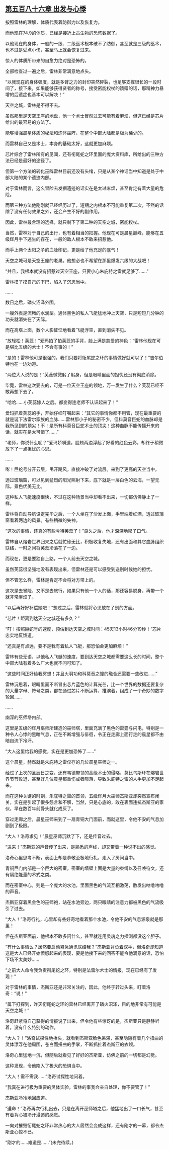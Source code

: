 ## [第五百八十六章 出发与心悸](https://www.xxbiquge.com/11_11222/8966427.html)


  按照雷林的理解，体质代表着防御力以及恢复力。

  而他现在74.9的体质，已经是接近上古生物的恐怖数据了。

  以他现在的身体，一般的一级、二级巫术根本破不了防御，甚至就是三级的巫术，也不过是受点小伤，甚至马上就会恢复过来。

  惊人的体质所带来的自愈力绝对是恐怖的。

  全部检查过一遍之后，雷林非常满意地点头。

  “以我现在的身体强度，就是多臂之力的封印突然碎裂，也足够支撑很长的一段时间了，接下来，如果能够获得贤者的称号，接受密能权杖的馈赠的话，那精神力暴增的后遗症也基本可以解决！”

  天空之城，雷林是不得不去。

  虽然那里是天空王座的地盘，他一个术士冒然过去可能有着麻烦，但这已经是芯片给出的最容易的方法了。

  能够增强晨星体质的秘法和炼体巫阵，在整个中部大陆都是极为稀少的。

  而雷林自己又是术士，本身的基础太好，这就更加麻烦。

  芯片综合了雷林所有的见闻，还有衔尾蛇之环里面的庞大资料库，所给出的三种方法已经是最好的途径了。

  但第一个方法的转化巫阵雷林目前还没有头绪，只是从某个神话当中知道是处于中部大陆的某个遗迹内部。

  对于雷林而言，这么冒险去发掘遗迹的话实在是太过麻烦，甚至肯定有着大量的危险。

  而第三种方法他刚刚就已经经历过了，短期之内根本不可能重复第二次，不然的话除了没有任何效果之外，还会产生不好的副作用。

  因此，雷林最合理的选择，就只剩下了第二种的天空之城，密能权杖。

  当然，雷林对于自己的出行，也有着相当的把握。他现在可是晨星巅峰，能够在五级辉月手下逃生的存在，一般的敌人根本不敢来招惹他。

  而手上两个太阳之子的血脉印记，更是给了他充足的底气！

  天空之城可是天空王座的老巢。他想必也不希望在那里爆发六级的大战吧！

  “并且，我根本就没有招惹过天空王座，只要小心朱庇特之雷就足够了……”

  雷林摸了摸自己的下巴，陷入了沉思当中。

  ……

  数日之后，磷火沼泽外围。

  一艘外表是流畅的水滴型。通体黑色的私人飞艇猛地冲上天空，只是短短几分钟的功夫就消失在了天际。

  而在高塔上面，数个人影怔怔地看着飞艇浮空，直到消失不见。

  “放轻松！芙蕊！”爱玛拍了拍芙蕊的手背，脸上满是慈爱的神色：“雷林他现在可是堪比五级的术士！不会有事的！”

  “是的！雷林他可是很强的，我们只要将衔尾蛇之环的事情做好就可以了！”吉尔伯特也在一边劝道。

  “两位大人说的是！”芙蕊微微躬了躬身，但是眼睛里面的担忧还没有彻底消除。

  毕竟，雷林这次要去的，可是一位天空王座的领地，万一发生了什么？芙蕊已经不敢再想下去了。

  “哈哈……小芙蕊嫁人之后。都变得连老师不认识起来了！”

  爱玛抓着芙蕊的手，开始仔细叮嘱起来：“其它的事情你都不用管，现在最重要的就是诞下法雷尔家族的血脉……雷林那小子的秘密不少，但科莫音巨蛇的血脉却是我所见到的顶尖！不！是所有科莫音巨蛇术士的顶尖！这种血脉不能传播开来的话，就实在是太可惜了……”

  “老师，你说什么呢？”爱玛娇嗔道，脸颊两边浮起了好看的红色云彩，却终于稍微放下了一点担忧的心思。

  ……

  嘭！巨蛇号分开云层，甩开飓风，直接冲破了对流层。来到了更高的天空当中。

  透过玻璃窗，可以见到猛烈的阳光照射下来，底下就是一层白色的云海，一望无际。景色优美无比。

  这种私人飞艇速度很快，不过在这种场景当中却看不出来，一切都仿佛静止了一样。

  雷林将自动导航设定完毕之后，一个人坐在了沙发上面，手里端着红酒，透过玻璃窗看着两边的风景。有些稍微的失神。

  “这次的事情，还真的有些亏待芙蕊了！”良久之后，他才深深地叹了口气。

  雷林自从熔岩世界归来之后就忙碌无比，积极收复失地，还有出面和其它血脉组织联络，一时之间将芙蕊冷落在了一边。

  而现在，更是要独自上路，一个人前去天空之城。

  虽然芙蕊很坚强地没有表现出来，但雷林还是可以感受到送别时候她的担忧。

  但不管怎么样，雷林是肯定不会将对方带上的。

  这次是去冒险，又不是去旅行，如果只有他一个人的话，那还容易脱身，再带一个就非常麻烦了。

  “以后再好好补偿她吧！”想过之后，雷林就将心思放在了别的方面。

  “芯片！距离到达天空之城还有多久？”

  “叮！按照巨蛇号的速度，预估到达天空之城时间：45天13小时46分19秒！”芯片忠实地反馈道。

  “还真是有点远，要不是我有着私人飞艇，那恐怕会更加麻烦！”

  雷林有些无语，以他私人飞艇的速度，要到达天空之城都需要这么长的时间，整个中部大陆有着多么广大也就不问可知了。

  “这些时间正好给我冥想！并且火羽功和科莫音之瞳的融合还需要一些改进……”

  雷林沉思着，眼睛里面不断冒出芯片蓝色的计算光芒，比一个世界的数据还要复杂的大量字母、符号之类，都在通过芯片不断运算，推演着，组成了一个奇妙的数字轮回……

  ……

  幽深的巫师塔内部。

  这里是五级的辉月巫师所建造的巫师塔，里面充满了黑色的雷霆与闪电，特别是一种令人心悸的黑暗气息，正在不断增强与徘徊，令正在走廊上面行走的晨星都不由暗自流下冷汗。

  “大人这里给我的感觉，实在是更加恐怖了……”

  这个晨星，赫然就是朱庇特之雷仅存的几位晨星巫师之一。

  经过了上次的圣辰日之变，还有韦德带领的高级术士的侵略，莫比乌斯环在熔岩世界节节败退，甚至好几位晨星都重伤或者陨落，导致朱庇特之雷的人手更加不足起来。

  而在这种关键的时刻，朱庇特之雷的首领，五级辉月大巫师杰斯亚却突然宣布闭关，实在是引起了很多怨言和不解，当然，只是心底的，敢在表面违抗杰斯亚的家伙，早在数百年前骨头就化成灰了。

  穿过走廊之后，晨星巫师来到了一扇青铜大门面前，而就这里，令他不安的气息加剧到了极限。

  “大人！洛奇求见！”晨星巫师沉默了下，还是传音过去。

  “进来！”杰斯亚的声音传了出来，是熟悉的声线，却又带着一种说不出的感觉。

  洛奇心里思考不断，表面上却是恭敬至极地行礼，走入了房间当中。

  青铜巨门内部是一个巨大的密室，密室的墙壁上面是大量的束缚以及召唤符文，还有隔绝能量的术式之类。

  而在密室中心，则是一个庞大的水池，里面黑色的气流互相激荡，散发出咕噜咕噜的声音。

  杰斯亚穿着黑金色的巫师袍，站在水池旁边，两只眼睛的注意力都被黑色的气流吸引了过去。

  “大人！”洛奇行礼，心里却有些好奇地看着那个水池，令他不安的气息源泉就是那里！

  但在杰斯亚面前，他根本不敢多问什么，甚至就连用灵魂之力探测都没这个胆子。

  “有什么事情么？居然要启动紧急通讯联络我？”杰斯亚背负着双手，但洛奇却知道这是大人已经开始愤怒起来的表现，要是他接下来的回答不能令他满意的话，恐怕下场不太美妙……

  “之前大人命令我负责衔尾蛇之环，特别是法雷尔术士的情报，现在已经有了发现！”

  对于雷林的事情，杰斯亚还是非常关注的，因此，他终于转过头来，盯着洛奇：“说！”

  “属下打探到，昨天衔尾蛇之环的雷林已经离开了磷火沼泽，目的地非常有可能是天空之城！”

  洛奇赶紧将自己获得的情报说了出来，但令他有些惊讶的是，杰斯亚只是静静听着，没有什么特别的动作。

  “大人？！”洛奇试探性地抬头，就看到杰斯亚脸色呆滞，甚至隐隐有着几个扭曲的灵体漂浮在他周围，苍白而扭曲的手掌，不断抓扯着杰斯亚的衣领。

  洛奇心里猛地一沉，但随后就看见了好好的杰斯亚，仿佛之前的一切都是幻觉。

  这种发现，令他陷入了极大的恐惧当中。

  “大人！需不需我……”洛奇试探性地问着。

  “我真在进行极为重要的灵体实验，雷林的事我会亲自处理，你不要管了！”

  杰斯亚冷冷地回应道。

  “遵命！”洛奇再次行礼出去，只是在离开巫师塔之后，他猛地出了一口长气，甚至有着背心被冷汗浸透的感觉。

  一向对摧毁衔尾蛇之环非常热心的大人居然会变成这样，还有刚才的一幕，都令杰斯亚心惊不已。

  “刚才的……难道是……”(未完待续。)
